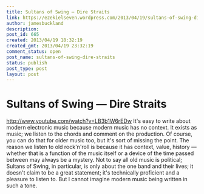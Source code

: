 ```yaml
---
title: Sultans of Swing — Dire Straits
link: https://ezekielseven.wordpress.com/2013/04/19/sultans-of-swing-dire-straits/
author: jamesbuckland
description: 
post_id: 665
created: 2013/04/19 18:32:19
created_gmt: 2013/04/19 23:32:19
comment_status: open
post_name: sultans-of-swing-dire-straits
status: publish
post_type: post
layout: post
---
```


# Sultans of Swing — Dire Straits

http://www.youtube.com/watch?v=LB3b1W6rEDw It's easy to write about modern electronic music because modern music has no context. It exists as music; we listen to the chords and comment on the production. Of course, you can do that for older music too, but it's sort of missing the point. The reason we listen to old rock'n'roll is because it has context, value, history — whether that is a function of the music itself or a device of the time passed between may always be a mystery. Not to say all old music is political; Sultans of Swing, in particular, is only about the one band and their lives; it doesn't claim to be a great statement; it's technically proficient and a pleasure to listen to. But I cannot imagine modern music being written in such a tone.